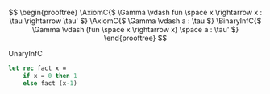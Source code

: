$$
\begin{prooftree}
\AxiomC{$ \Gamma \vdash fun \space x \rightarrow x : \tau \rightarrow \tau' $}
\AxiomC{$ \Gamma \vdash a : \tau $}
\BinaryInfC{$ \Gamma \vdash (fun \space x \rightarrow x) \space a : \tau' $}
\end{prooftree}
$$

UnaryInfC

```ocaml
let rec fact x =
	if x = 0 then 1
	else fact (x-1)
```

